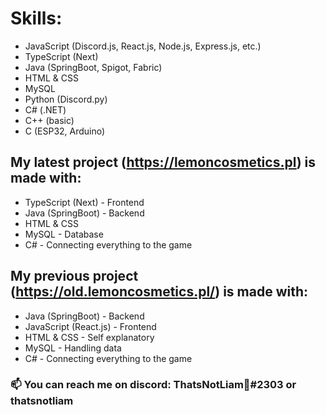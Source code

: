 # Skills:
 - JavaScript (Discord.js, React.js, Node.js, Express.js, etc.)
 - TypeScript (Next)
 - Java (SpringBoot, Spigot, Fabric)
 - HTML & CSS
 - MySQL
 - Python (Discord.py)
 - C# (.NET)
 - C++ (basic)
 - C (ESP32, Arduino)

## My latest project (https://lemoncosmetics.pl) is made with:
- TypeScript (Next) - Frontend
- Java (SpringBoot) - Backend
- HTML & CSS
- MySQL - Database
- C# - Connecting everything to the game

## My previous project (https://old.lemoncosmetics.pl/) is made with:
- Java (SpringBoot) - Backend
- JavaScript (React.js) - Frontend
- HTML & CSS - Self explanatory
- MySQL - Handling data
- C# - Connecting everything to the game

### 📫 You can reach me on discord: ThatsNotLiam🐷#2303 or thatsnotliam

<!---
Li4M4tt8IL/Li4M4tt8IL is a ✨ special ✨ repository because its `README.md` (this file) appears on your GitHub profile.
You can click the Preview link to take a look at your changes.
--->
